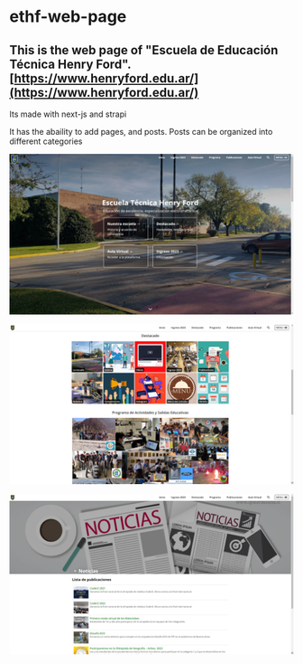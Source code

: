 # ethf-web-page

## This is the web page of "Escuela de Educación Técnica Henry Ford". [https://www.henryford.edu.ar/](https://www.henryford.edu.ar/)

Its made with next-js and strapi

It has the abaility to add pages, and posts. Posts can be organized into different categories

![How it looks](captures/capture1.png "Index main view")

![How it looks](captures/capture4.png "Index, featured view")

![How it looks](captures/capture2.png "News view")
